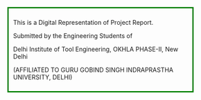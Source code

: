 <html>
<title>Vaeg - The Drone</title>
<head>

<style type="text/css">
.center {
  margin: auto;
  width: 80%;
  border: 3px solid green;
  padding: 10px;
}
</style>
</head>
<body>
<div class="center">
  <p>This is a Digital Representation of Project Report.</p>
  <p>Submitted by the Engineering Students of</p>
  <p>Delhi Institute of Tool Engineering, OKHLA PHASE-Ⅱ, New Delhi</p>
  <p>(AFFILIATED TO GURU GOBIND SINGH INDRAPRASTHA UNIVERSITY, DELHI)</p>
  
  
</div>
</body>
</html>

